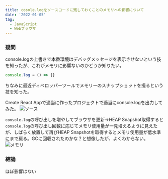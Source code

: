 ```yaml
---
title: cosole.logをソースコードに残しておくことのメモリへの影響について
date: '2022-01-05'
tag:
  - JavaScript
  - Webブラウザ
---
```


### 疑問
console.logの上書きで本番環境はデバッグメッセージを表示させないという技を知ったが、これがメモリに影響ないのかどうか知りたい。
```javascript
console.log = () => {}
```
ちなみに最近ディベロッパーツールでメモリーのスナップショットを撮るという技を知った。

Create React Appで適当に作ったプロジェクトで適当にconsole.logを出力してみた。
![ソース](https://i.gyazo.com/f55499b3db011a5c81d04c58d71b089b.png)

`console.log`の呼び出しを増やしてブラウザを更新->HEAP Snapshot取得すると`console.log`の呼び出し回数に応じてメモリ使用量が一見増えるように見えたが、しばらく放置して再びHEAP Snapshotを取得するとメモリ使用量が低水準にまで戻る。GCに回収されたのかな？と想像したが、よくわからない。
![メモリ](https://i.gyazo.com/1ef68f7e017d8ed2309a6ff90d9036ad.png)

### 結論
ほぼ影響はない
